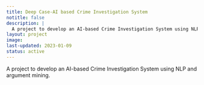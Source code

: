 ```yaml
---
title: Deep Case-AI based Crime Investigation System
notitle: false
description: |
  A project to develop an AI-based Crime Investigation System using NLP and argument mining.
layout: project
image:
last-updated: 2023-01-09
status: active
---
```


A project to develop an AI-based Crime Investigation System using NLP and argument mining.

